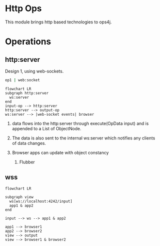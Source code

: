 # Http Ops

This module brings http based technologies to ops4j.

# Operations

## http:server

Design 1, using web-sockets.

```bash
op1 | web:socket 
```

```mermaid
flowchart LR
subgraph http:server
  ws:server
end
input-op --> http:server
http:server --> output-op
ws:server --> |web-socket events| browser
```

1. data flows into the http:server through execute(OpData input) and is appended to a List of ObjectNode.

2. The data is also sent to the internal ws:server which notifies any clients of data changes.

3. Browser apps can update with object constancy
   
   1. Flubber

## wss

```mermaid
flowchart LR

subgraph view
  ws[ws://localhost:4242/input]
  app1 & app2
end

input --> ws --> app1 & app2

app1 --> browser1
app2 --> browser2
view --> output
view --> browser1 & browser2
```


